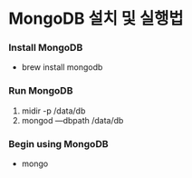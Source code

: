 # MongoDB 설치 및 실행법

### **Install MongoDB**

* brew install mongodb

### **Run MongoDB**

1. midir -p /data/db
2. mongod —dbpath /data/db

### **Begin using MongoDB**

* mongo